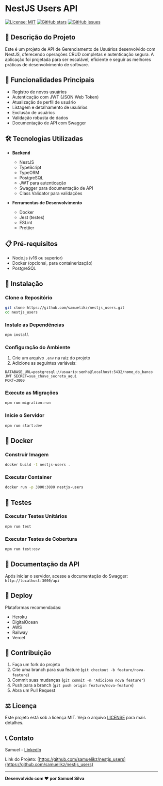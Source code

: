 # NestJS Users API

[![License: MIT](https://img.shields.io/badge/License-MIT-yellow.svg)](https://opensource.org/licenses/MIT)
[![GitHub stars](https://img.shields.io/github/stars/samuelikz/nestjs_users.svg)](https://github.com/samuelikz/nestjs_users/stargazers)
[![GitHub issues](https://img.shields.io/github/issues/samuelikz/nestjs_users.svg)](https://github.com/samuelikz/nestjs_users/issues)

## 📝 Descrição do Projeto

Este é um projeto de API de Gerenciamento de Usuários desenvolvido com NestJS, oferecendo operações CRUD completas e autenticação segura. A aplicação foi projetada para ser escalável, eficiente e seguir as melhores práticas de desenvolvimento de software.

## 🚀 Funcionalidades Principais

- Registro de novos usuários
- Autenticação com JWT (JSON Web Token)
- Atualização de perfil de usuário
- Listagem e detalhamento de usuários
- Exclusão de usuários
- Validação robusta de dados
- Documentação de API com Swagger

## 🛠️ Tecnologias Utilizadas

- **Backend**
  - NestJS
  - TypeScript
  - TypeORM
  - PostgreSQL
  - JWT para autenticação
  - Swagger para documentação de API
  - Class Validator para validações

- **Ferramentas de Desenvolvimento**
  - Docker
  - Jest (testes)
  - ESLint
  - Prettier

## 📋 Pré-requisitos

- Node.js (v16 ou superior)
- Docker (opcional, para containerização)
- PostgreSQL

## 🔧 Instalação

### Clone o Repositório
```bash
git clone https://github.com/samuelikz/nestjs_users.git
cd nestjs_users
```

### Instale as Dependências
```bash
npm install
```

### Configuração do Ambiente
1. Crie um arquivo `.env` na raiz do projeto
2. Adicione as seguintes variáveis:
```
DATABASE_URL=postgresql://usuario:senha@localhost:5432/nome_do_banco
JWT_SECRET=sua_chave_secreta_aqui
PORT=3000
```

### Execute as Migrações
```bash
npm run migration:run
```

### Inicie o Servidor
```bash
npm run start:dev
```

## 🐳 Docker

### Construir Imagem
```bash
docker build -t nestjs-users .
```

### Executar Container
```bash
docker run -p 3000:3000 nestjs-users
```

## 🧪 Testes

### Executar Testes Unitários
```bash
npm run test
```

### Executar Testes de Cobertura
```bash
npm run test:cov
```

## 📖 Documentação da API

Após iniciar o servidor, acesse a documentação do Swagger:
`http://localhost:3000/api`

## 🚀 Deploy

Plataformas recomendadas:
- Heroku
- DigitalOcean
- AWS
- Railway
- Vercel

## 🤝 Contribuição

1. Faça um fork do projeto
2. Crie uma branch para sua feature (`git checkout -b feature/nova-feature`)
3. Commit suas mudanças (`git commit -m 'Adiciona nova feature'`)
4. Push para a branch (`git push origin feature/nova-feature`)
5. Abra um Pull Request

## ⚖️ Licença

Este projeto está sob a licença MIT. Veja o arquivo [LICENSE](LICENSE) para mais detalhes.

## 📞 Contato

Samuel - [LinkedIn](https://www.linkedin.com/in/samuel-silva-dev)

Link do Projeto: [https://github.com/samuelikz/nestjs_users](https://github.com/samuelikz/nestjs_users)

---

**Desenvolvido com ❤️ por Samuel Silva**
